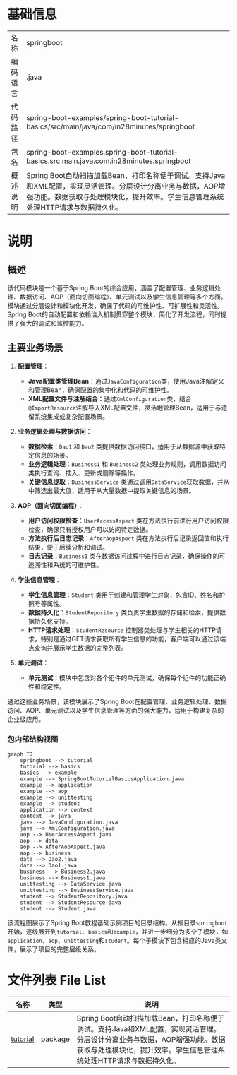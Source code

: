 # 基础信息

|      |      |
|------|------|
| 名称 | springboot |
| 编码语言 | .java |
| 代码路径 | spring-boot-examples/spring-boot-tutorial-basics/src/main/java/com/in28minutes/springboot |
| 包名 | spring-boot-examples.spring-boot-tutorial-basics.src.main.java.com.in28minutes.springboot |
| 概述说明 | Spring Boot自动扫描加载Bean，打印名称便于调试。支持Java和XML配置，实现灵活管理。分层设计分离业务与数据，AOP增强功能。数据获取与处理模块化，提升效率。学生信息管理系统处理HTTP请求与数据持久化。 |

# 说明

## 概述

该代码模块是一个基于Spring Boot的综合应用，涵盖了配置管理、业务逻辑处理、数据访问、AOP（面向切面编程）、单元测试以及学生信息管理等多个方面。模块通过分层设计和模块化开发，确保了代码的可维护性、可扩展性和灵活性。Spring Boot的自动配置和依赖注入机制贯穿整个模块，简化了开发流程，同时提供了强大的调试和监控能力。

## 主要业务场景

1. **配置管理**：
   - **Java配置类管理Bean**：通过`JavaConfiguration`类，使用Java注解定义和管理Bean，确保配置的集中化和代码的可维护性。
   - **XML配置文件与注解结合**：通过`XmlConfiguration`类，结合`@ImportResource`注解导入XML配置文件，灵活地管理Bean，适用于与遗留系统集成或复杂配置场景。

2. **业务逻辑处理与数据访问**：
   - **数据检索**：`Dao1` 和 `Dao2` 类提供数据访问接口，适用于从数据源中获取特定信息的场景。
   - **业务逻辑处理**：`Business1` 和 `Business2` 类处理业务规则，调用数据访问类执行查询、插入、更新或删除等操作。
   - **关键信息提取**：`BusinessService` 类通过调用`DataService`获取数据，并从中筛选出最大值，适用于从大量数据中提取关键信息的场景。

3. **AOP（面向切面编程）**：
   - **用户访问权限检查**：`UserAccessAspect` 类在方法执行前进行用户访问权限检查，确保只有授权用户可以访问特定数据。
   - **方法执行后日志记录**：`AfterAopAspect` 类在方法执行后记录返回值和执行结果，便于后续分析和调试。
   - **日志记录**：`Business1` 类在数据访问过程中进行日志记录，确保操作的可追溯性和系统的可维护性。

4. **学生信息管理**：
   - **学生信息管理**：`Student` 类用于创建和管理学生对象，包含ID、姓名和护照号等属性。
   - **数据持久化**：`StudentRepository` 类负责学生数据的存储和检索，提供数据持久化支持。
   - **HTTP请求处理**：`StudentResource` 控制器类处理与学生相关的HTTP请求，特别是通过GET请求获取所有学生信息的功能，客户端可以通过该端点查询并展示学生数据的完整列表。

5. **单元测试**：
   - **单元测试**：模块中包含对各个组件的单元测试，确保每个组件的功能正确性和稳定性。

通过这些业务场景，该模块展示了Spring Boot在配置管理、业务逻辑处理、数据访问、AOP、单元测试以及学生信息管理等方面的强大能力，适用于构建复杂的企业级应用。


### 包内部结构视图

```mermaid
graph TD
    springboot --> tutorial
    tutorial --> basics
    basics --> example
    example --> SpringBootTutorialBasicsApplication.java
    example --> application
    example --> aop
    example --> unittesting
    example --> student
    application --> context
    context --> java
    java --> JavaConfiguration.java
    java --> XmlConfiguration.java
    aop --> UserAccessAspect.java
    aop --> data
    aop --> AfterAopAspect.java
    aop --> business
    data --> Dao2.java
    data --> Dao1.java
    business --> Business2.java
    business --> Business1.java
    unittesting --> DataService.java
    unittesting --> BusinessService.java
    student --> StudentRepository.java
    student --> StudentResource.java
    student --> Student.java
```

该流程图展示了Spring Boot教程基础示例项目的目录结构。从根目录`springboot`开始，逐级展开到`tutorial`、`basics`和`example`，并进一步细分为多个子模块，如`application`、`aop`、`unittesting`和`student`。每个子模块下包含相应的Java类文件，展示了项目的完整层级关系。

# 文件列表 File List

| 名称   | 类型  | 说明 |
|-------|------|-------------|
| [tutorial](tutorial/_module.md) | package | Spring Boot自动扫描加载Bean，打印名称便于调试。支持Java和XML配置，实现灵活管理。分层设计分离业务与数据，AOP增强功能。数据获取与处理模块化，提升效率。学生信息管理系统处理HTTP请求与数据持久化。 |


